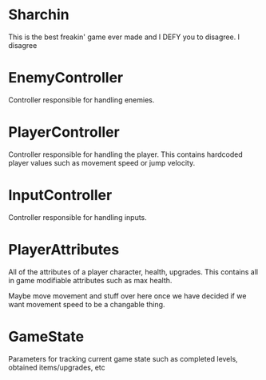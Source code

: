 # Sharchin

This is the best freakin' game ever made and I DEFY you to disagree.
I disagree

# EnemyController
Controller responsible for handling enemies.

# PlayerController
Controller responsible for handling the player.  This contains hardcoded player values such as movement speed or jump velocity.

# InputController
Controller responsible for handling inputs.

# PlayerAttributes
All of the attributes of a player character, health, upgrades.  This contains all in game modifiable attributes such as max health.

Maybe move movement and stuff over here once we have decided if we want movement speed to be a changable thing.

# GameState
Parameters for tracking current game state such as completed levels, obtained items/upgrades, etc

